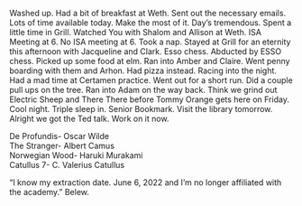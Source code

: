 Washed up. Had a bit of breakfast at Weth. Sent out the necessary emails. Lots of time available today. Make the most of it. Day’s tremendous. Spent a little time in Grill. Watched You with Shalom and Allison at Weth. ISA Meeting at 6\. No ISA meeting at 6\. Took a nap. Stayed at Grill for an eternity this afternoon with Jacqueline and Clark. Esso chess. Abducted by ESSO chess. Picked up some food at elm. Ran into Amber and Claire. Went penny boarding with them and Arhon. Had pizza instead. Racing into the night. Had a mad time at Certamen practice. Went out for a short run. Did a couple pull ups on the tree. Ran into Adam on the way back. Think we grind out Electric Sheep and There There before Tommy Orange gets here on Friday. Cool night. Triple sleep in. Senior Bookmark. Visit the library tomorrow. Alright we got the Ted talk. Work on it now. 

De Profundis- Oscar Wilde  
The Stranger- Albert Camus  
Norwegian Wood- Haruki Murakami  
Catullus 7- C. Valerius Catullus

“I know my extraction date. June 6, 2022 and I’m no longer affiliated with the academy.” Belew.
